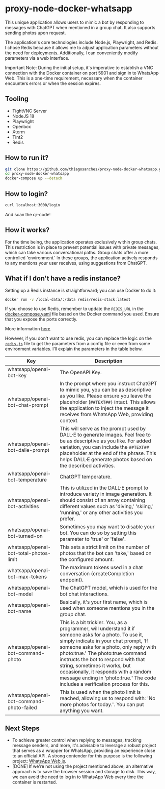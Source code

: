 # proxy-node-docker-whatsapp
This unique application allows users to mimic a bot by responding to messages with ChatGPT when mentioned in a group chat. It also supports sending photos upon request.

The application's core technologies include Node.js, Playwright, and Redis. I chose Redis because it allows me to adjust application parameters without the need for deployments. Additionally, I can conveniently modify parameters via a web interface.

Important Note: During the initial setup, it's imperative to establish a VNC connection with the Docker container on port 5901 and sign in to WhatsApp Web. This is a one-time requirement, necessary when the container encounters errors or when the session expires.

## Tooling
- TightVNC Server
- NodeJS 18
- Playwright
- Openbox
- Xterm
- Tint2
- Redis

## How to run it?

```bash
git clone https://github.com/thiagosanches/proxy-node-docker-whatsapp.git
cd proxy-node-docker-whatsapp
docker-compose up --detach
```

## How to login?
```bash
curl localhost:3000/login
```
And scan the qr-code!

## How it works?

For the time being, the application operates exclusively within group chats. This restriction is in place to prevent potential issues with private messages, which can take various conversational paths. Group chats offer a more controlled 'environment.' In these groups, the application actively responds to any mentions your user receives, using suggestions from ChatGPT.

## What if I don't have a redis instance?

Setting up a Redis instance is straightforward; you can use Docker to do it:

```bash
docker run -v /local-data/:/data redis/redis-stack:latest 
```

If you choose to use Redis, remember to update the `REDIS_URL` in the [docker-compose.yaml](./docker-compose.yaml) file based on the Docker command you used. Ensure that you expose the ports correctly.

More information [here](https://hub.docker.com/r/redis/redis-stack).

However, if you don't want to use redis, you can replace the logic on the [`redis.js`](./redis.js) file to get the parameters from a config file or even from some environment variables. I'll explain the parameters in the table below.

| Key  | Description   |
|---|---|
|whatsapp/openai-bot-key|The OpenAPI Key.|
|whatsapp/openai-bot-chat-prompt|In the prompt where you instruct ChatGPT to mimic you, you can be as descriptive as you like. Please ensure you leave the placeholder (`##TEXT##)` intact. This allows the application to inject the message it receives from WhatsApp Web, providing context.|
|whatsapp/openai-bot-dalle-prompt|This will serve as the prompt used by DALL·E to generate images. Feel free to be as descriptive as you like. For added variation, you can include the `##TEXT##` placeholder at the end of the phrase. This helps DALL·E generate photos based on the described activities.|
|whatsapp/openai-bot-temperature|ChatGPT temperature.|
|whatsapp/openai-bot-activities|This is utilized in the DALL·E prompt to introduce variety in image generation. It should consist of an array containing different values such as 'diving,' 'skiing,' 'running,' or any other activities you prefer.|
|whatsapp/openai-bot-turned-on|Sometimes you may want to disable your bot. You can do so by setting this parameter to 'true' or 'false'.|
|whatsapp/openai-bot-total-photos-limit|This sets a strict limit on the number of photos that the bot can 'take,' based on the configured amount.|
|whatsapp/openai-bot-max-tokens|The maximum tokens used in a chat conversation (createCompletion endpoint).|
|whatsapp/openai-bot-model|The ChatGPT model, which is used for the bot chat interactions.|
|whatsapp/openai-bot-name|Basically, it's your first name, which is used when someone mentions you in the group chat.|
|whatsapp/openai-bot-command-photo| This is a bit trickier. You, as a programmer, will understand it if someone asks for a photo. To use it, simply indicate in your chat prompt, 'If someone asks for a photo, only reply with photo:true.' The photo:true command instructs the bot to respond with that string, sometimes it works, but occasionally, it responds with a random message ending in 'photo:true.' The code includes a verification process for this.|
|whatsapp/openai-bot-command-photo-failed|This is used when the photo limit is reached, allowing us to respond with: 'No more photos for today.'. You can put anything you want.|


## Next Steps

- To achieve greater control when replying to messages, tracking message senders, and more, it's advisable to leverage a robust project that serves as a wrapper for WhatsApp, providing an experience close to an official API. A strong contender for this purpose is the following project: [WhatsApp Web.js](https://github.com/pedroslopez/whatsapp-web.js).
- [DONE] If we're not using the project mentioned above, an alternative approach is to save the browser session and storage to disk. This way, we can avoid the need to log in to WhatsApp Web every time the container is restarted.

